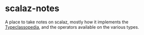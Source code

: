 # scalaz-notes

A place to take notes on scalaz, mostly how it implements the [Typeclassopedia](https://wiki.haskell.org/Typeclassopedia), and the operators available on the various types.